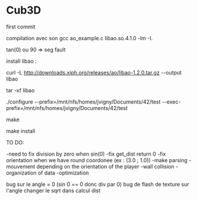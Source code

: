 # Cub3D

first commit

compilation avec son
gcc ao_example.c libao.so.4.1.0 -lm -I.


tan(0) ou 90 => seg fault

install libao :

curl -L http://downloads.xiph.org/releases/ao/libao-1.2.0.tar.gz --output libao

tar -xf libao

./configure --prefix=/mnt/nfs/homes/jvigny/Documents/42/test --exec-prefix=/mnt/nfs/homes/jvigny/Documents/42/test

make

make install


TO DO:

-need to fix division by zero when sin(0)
-fix get_dist return 0
-fix orientation when we have round coordonee (ex : (3.0 ; 1.0))
-make parsing
-mouvement depending on the orientation of the player
-wall collision
-organization of data
-optimization


bug sur le angle = 0 (sin 0 == 0 donc div par 0)
bug de flash de texture sur l'angle 
changer le sqrt dans calcul dist
